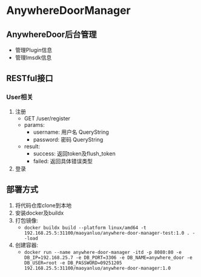 # AnywhereDoorManager

## AnywhereDoor后台管理
* 管理Plugin信息
* 管理Imsdk信息

## RESTful接口

### User相关
1. 注册
   * GET /user/register
   * params:
     * username: 用户名 QueryString
     * password: 密码 QueryString
   * result:
     * success: 返回token及flush_token
     * failed: 返回具体错误类型
2. 登录
   


## 部署方式
1. 将代码仓库clone到本地
2. 安装docker及buildx
3. 打包镜像: 
    * `docker buildx build --platform linux/amd64 -t 192.168.25.5:31100/maoyanluo/anywhere-door-manager-test:1.0 . --load`
4. 创建容器:
    * `docker run --name anywhere-door-manager -itd -p 8080:80 -e DB_IP=192.168.25.7 -e DB_PORT=3306 -e DB_NAME=anywhere_door -e DB_USER=root -e DB_PASSWORD=09251205 192.168.25.5:31100/maoyanluo/anywhere-door-manager:1.0`